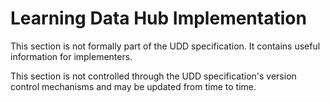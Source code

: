 # Learning Data Hub Implementation
This section is not formally part of the UDD specification. It contains useful information for implementers.

This section is not controlled through the UDD specification's version control mechanisms and may be updated from time to time.